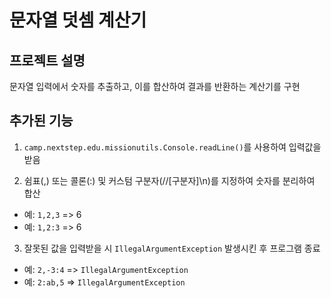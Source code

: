 # 문자열 덧셈 계산기

## 프로젝트 설명

문자열 입력에서 숫자를 추출하고, 이를 합산하여 결과를 반환하는 계산기를 구현

## 추가된 기능

1. `camp.nextstep.edu.missionutils.Console.readLine()`를 사용하여 입력값을 받음

2. 쉼표(,) 또는 콜론(:) 및 커스텀 구분자(//[구분자]\n)를 지정하여 숫자를 분리하여 합산

- 예: `1,2,3` => 6
- 예: `1,2:3` => 6

3. 잘못된 값을 입력받을 시 `IllegalArgumentException` 발생시킨 후 프로그램 종료

- 예: `2,-3:4` => `IllegalArgumentException`
- 예: `2:ab,5` => `IllegalArgumentException`
